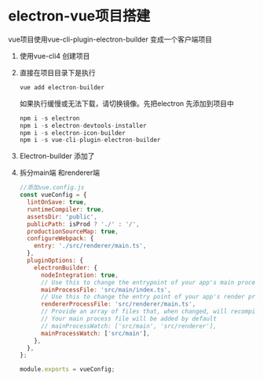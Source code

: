 # electron-vue项目搭建

vue项目使用vue-cli-plugin-electron-builder  变成一个客户端项目

1. 使用vue-cli4  创建项目

2. 直接在项目目录下是执行

   ```js
   vue add electron-builder
   ```

   如果执行缓慢或无法下载，请切换镜像。先把electron 先添加到项目中

   ```js
   npm i -s electron
   npm i -s electron-devtools-installer
   npm i -s electron-icon-builder
   npm i -s vue-cli-plugin-electron-builder
   ```

3. Electron-builder 添加了

4. 拆分main端 和renderer端

   ```js
   //添加vue.config.js
   const vueConfig = {
     lintOnSave: true,
     runtimeCompiler: true,
     assetsDir: 'public',
     publicPath: isProd ? './' : '/',
     productionSourceMap: true,
     configureWebpack: {
       entry: './src/renderer/main.ts',
     },
     pluginOptions: {
       electronBuilder: {
         nodeIntegration: true,
         // Use this to change the entrypoint of your app's main process
         mainProcessFile: 'src/main/index.ts',
         // Use this to change the entry point of your app's render process. default src/[main|index].[js|ts]
         rendererProcessFile: 'src/renderer/main.ts',
         // Provide an array of files that, when changed, will recompile the main process and restart Electron
         // Your main process file will be added by default
         // mainProcessWatch: ['src/main', 'src/renderer'],
         mainProcessWatch: ['src/main'],
       },
     },
   };
   
   module.exports = vueConfig;
   ```

   

